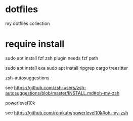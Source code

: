 # dotfiles
my dotfiles collection


# require install
sudo apt install fzf
zsh plugin needs fzf path

sudo apt install exa
sudo apt install ripgrep
cargo treesitter


zsh-autosuggestions

see https://github.com/zsh-users/zsh-autosuggestions/blob/master/INSTALL.md#oh-my-zsh

powerlevel10k


see https://github.com/romkatv/powerlevel10k#oh-my-zsh
